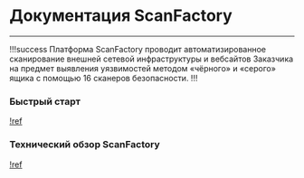 # Документация ScanFactory
____

!!!success 
Платформа ScanFactory проводит автоматизированное сканирование внешней сетевой инфраструктуры и вебсайтов Заказчика на предмет выявления уязвимостей методом «чёрного» и «серого» ящика с помощью 16 сканеров безопасности.
!!!

### Быстрый старт
[!ref](/quickstart/quickstart.md)

### Технический обзор ScanFactory
[!ref](/quickstart/technical-overview.md)

